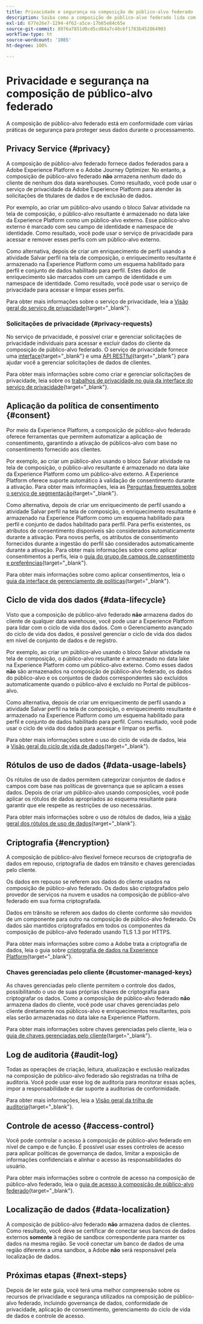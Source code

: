 ```yaml
---
title: Privacidade e segurança na composição de público-alvo federado
description: Saiba como a composição de público-alvo federado lida com a privacidade e a segurança de dados do usuário, incluindo recursos como governança de dados, aplicação de consentimento, controle de acesso, criptografia de dados e conformidade de privacidade.
exl-id: 677e26e7-1294-4f62-a5ce-17b65e84c65e
source-git-commit: 8076a7851d0cd5cd84a7c48c6f1783b452864903
workflow-type: ht
source-wordcount: '1085'
ht-degree: 100%

---
```


# Privacidade e segurança na composição de público-alvo federado

A composição de público-alvo federado está em conformidade com várias práticas de segurança para proteger seus dados durante o processamento.

## Privacy Service {#privacy}

A composição de público-alvo federado fornece dados federados para a Adobe Experience Platform e o Adobe Journey Optimizer. No entanto, a composição de público-alvo federado **não** armazena nenhum dado do cliente de nenhum dos data warehouses. Como resultado, você pode usar o serviço de privacidade da Adobe Experience Platform para atender às solicitações de titulares de dados e de exclusão de dados.

Por exemplo, ao criar um público-alvo usando o bloco Salvar atividade na tela de composição, o público-alvo resultante é armazenado no data lake da Experience Platform como um público-alvo externo. Esse público-alvo externo é marcado com seu campo de identidade e namespace de identidade. Como resultado, você pode usar o serviço de privacidade para acessar e remover esses perfis com um público-alvo externo.

Como alternativa, depois de criar um enriquecimento de perfil usando a atividade Salvar perfil na tela de composição, o enriquecimento resultante é armazenado na Experience Platform como um esquema habilitado para perfil e conjunto de dados habilitado para perfil. Estes dados de enriquecimento são marcados com um campo de identidade e um namespace de identidade. Como resultado, você pode usar o serviço de privacidade para acessar e limpar esses perfis.

Para obter mais informações sobre o serviço de privacidade, leia a [Visão geral do serviço de privacidade](https://experienceleague.adobe.com/pt-br/docs/experience-platform/privacy/home){target="_blank"}.

### Solicitações de privacidade {#privacy-requests}

No serviço de privacidade, é possível criar e gerenciar solicitações de privacidade individuais para acessar e excluir dados do cliente da composição de público-alvo federado. O serviço de privacidade fornece uma [interface](https://experienceleague.adobe.com/docs/experience-platform/privacy/ui/user-guide.html?lang=pt-BR){target="_blank"} e uma [API RESTful](https://experienceleague.adobe.com/pt-br/docs/experience-platform/privacy/api/overview){target="_blank"} para ajudar você a gerenciar solicitações de dados de clientes.

Para obter mais informações sobre como criar e gerenciar solicitações de privacidade, leia sobre os [trabalhos de privacidade no guia da interface do serviço de privacidade](https://experienceleague.adobe.com/pt-br/docs/experience-platform/privacy/ui/user-guide){target="_blank"}.

## Aplicação da política de consentimento {#consent}

Por meio da Experience Platform, a composição de público-alvo federado oferece ferramentas que permitem automatizar a aplicação de consentimento, garantindo a ativação de públicos-alvo com base no consentimento fornecido aos clientes.

Por exemplo, ao criar um público-alvo usando o bloco Salvar atividade na tela de composição, o público-alvo resultante é armazenado no data lake da Experience Platform como um público-alvo externo. A Experience Platform oferece suporte automático à validação de consentimento durante a ativação. Para obter mais informações, leia as [Perguntas frequentes sobre o serviço de segmentação](https://experienceleague.adobe.com/pt-br/docs/experience-platform/segmentation/faq#consent){target="_blank"}.

Como alternativa, depois de criar um enriquecimento de perfil usando a atividade Salvar perfil na tela de composição, o enriquecimento resultante é armazenado na Experience Platform como um esquema habilitado para perfil e conjunto de dados habilitado para perfil. Para perfis existentes, os atributos de consentimento disponíveis são considerados automaticamente durante a ativação. Para novos perfis, os atributos de consentimento fornecidos durante a ingestão do perfil são considerados automaticamente durante a ativação. Para obter mais informações sobre como aplicar consentimentos a perfis, leia o [guia do grupo de campos de consentimento e preferências](https://experienceleague.adobe.com/pt-br/docs/experience-platform/xdm/field-groups/profile/consents){target="_blank"}.

Para obter mais informações sobre como aplicar consentimentos, leia o [guia da interface de gerenciamento de políticas](https://experienceleague.adobe.com/pt-br/docs/experience-platform/data-governance/policies/user-guide#consent-policy){target="_blank"}.

## Ciclo de vida dos dados {#data-lifecycle}

Visto que a composição de público-alvo federado **não** armazena dados do cliente de qualquer data warehouse, você pode usar a Experience Platform para lidar com o ciclo de vida dos dados. Com o Gerenciamento avançado do ciclo de vida dos dados, é possível gerenciar o ciclo de vida dos dados em nível de conjunto de dados e de registro.

Por exemplo, ao criar um público-alvo usando o bloco Salvar atividade na tela de composição, o público-alvo resultante é armazenado no data lake na Experience Platform como um público-alvo externo. Como esses dados **não** são armazenados na composição de público-alvo federado, os dados do público-alvo e os conjuntos de dados correspondentes são excluídos automaticamente quando o público-alvo é excluído no Portal de públicos-alvo.

Como alternativa, depois de criar um enriquecimento de perfil usando a atividade Salvar perfil na tela de composição, o enriquecimento resultante é armazenado na Experience Platform como um esquema habilitado para perfil e conjunto de dados habilitado para perfil. Como resultado, você pode usar o ciclo de vida dos dados para acessar e limpar os perfis.

Para obter mais informações sobre o uso do ciclo de vida de dados, leia a [Visão geral do ciclo de vida de dados](https://experienceleague.adobe.com/pt-br/docs/experience-platform/data-lifecycle/home){target="_blank"}.

## Rótulos de uso de dados {#data-usage-labels}

Os rótulos de uso de dados permitem categorizar conjuntos de dados e campos com base nas políticas de governança que se aplicam a esses dados. Depois de criar um público-alvo usando composições, você pode aplicar os rótulos de dados apropriados ao esquema resultante para garantir que ele respeite as restrições de uso necessárias.

Para obter mais informações sobre o uso de rótulos de dados, leia a [visão geral dos rótulos de uso de dados](https://experienceleague.adobe.com/pt-br/docs/experience-platform/data-governance/labels/overview){target="_blank"}.

## Criptografia {#encryption}

A composição de público-alvo flexível fornece recursos de criptografia de dados em repouso, criptografia de dados em trânsito e chaves gerenciadas pelo cliente.

Os dados em repouso se referem aos dados do cliente usados na composição de público-alvo federado. Os dados são criptografados pelo provedor de serviços na nuvem e usados na composição de público-alvo federado em sua forma criptografada.

Dados em trânsito se referem aos dados do cliente conforme são movidos de um componente para outro na composição de público-alvo federado. Os dados são mantidos criptografados em todos os componentes da composição de público-alvo federado usando TLS 1.3 por HTTPS.

Para obter mais informações sobre como a Adobe trata a criptografia de dados, leia o guia sobre [criptografia de dados na Experience Platform](https://experienceleague.adobe.com/pt-br/docs/experience-platform/landing/governance-privacy-security/encryption){target="_blank"}.

### Chaves gerenciadas pelo cliente {#customer-managed-keys}

As chaves gerenciadas pelo cliente permitem o controle dos dados, possibilitando o uso de suas próprias chaves de criptografia para criptografar os dados. Como a composição de público-alvo federado **não** armazena dados do cliente, você pode usar chaves gerenciadas pelo cliente diretamente nos públicos-alvo e enriquecimentos resultantes, pois elas serão armazenadas no data lake na Experience Platform.

Para obter mais informações sobre chaves gerenciadas pelo cliente, leia o [guia de chaves gerenciadas pelo cliente](https://experienceleague.adobe.com/pt-br/docs/experience-platform/landing/governance-privacy-security/customer-managed-keys/overview){target="_blank"}.

## Log de auditoria {#audit-log}

Todas as operações de criação, leitura, atualização e exclusão realizadas na composição de público-alvo federado são registradas na trilha de auditoria. Você pode usar esse log de auditoria para monitorar essas ações, impor a responsabilidade e dar suporte a auditorias de conformidade.

Para obter mais informações, leia a [Visão geral da trilha de auditoria](/help/admin/audit-trail.md){target="_blank"}.

## Controle de acesso {#access-control}

Você pode controlar o acesso à composição de público-alvo federado em nível de campo e de função. É possível usar esses controles de acesso para aplicar políticas de governança de dados, limitar a exposição de informações confidenciais e alinhar o acesso às responsabilidades do usuário.

Para obter mais informações sobre o controle de acesso na composição de público-alvo federado, leia o [guia de acesso à composição de público-alvo federado](/help/start/feature-access.md){target="_blank"}.

## Localização de dados {#data-localization}

A composição de público-alvo federado **não** armazena dados de clientes. Como resultado, você deve se certificar de conectar seus bancos de dados externos **somente** à região de sandbox correspondente para manter os dados na mesma região. Se você conectar um banco de dados de uma região diferente a uma sandbox, a Adobe **não** será responsável pela localização de dados.

## Próximas etapas {#next-steps}

Depois de ler este guia, você terá uma melhor compreensão sobre os recursos de privacidade e segurança utilizados na composição de público-alvo federado, incluindo governança de dados, conformidade de privacidade, aplicação de consentimento, gerenciamento do ciclo de vida de dados e controle de acesso.
